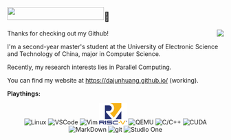 ## <img width="225" height="30" src="https://glitch-art.vercel.app/api/simple?word=Hi,%20I'm%20Dajun%20Huang&font=VT323" />👋

<picture>
  <source
    srcset="https://github-readme-stats-one-bice.vercel.app/api?username=dajunHuang&show_icons=true&icon_color=0366d6&bg_color=ffffff&hide_title=true&hide_border=true&theme=github_dark&include_all_commits=true&count_private=true&role=OWNER,ORGANIZATION_MEMBER,COLLABORATOR&exclude_repo=ijkplayer,flv.js,DanmakuFlameMaster,ailab,MagicaSakura,boxing,overlord,gengine,discovery,GoogleTranslate,Weibo-Picture-Store"
    media="(prefers-color-scheme: dark)" />
  <source
    srcset="https://github-readme-stats-one-bice.vercel.app/api?username=dajunHuang&show_icons=true&icon_color=0366d6&bg_color=ffffff&hide_title=true&hide_border=true&include_all_commits=true&count_private=true&role=OWNER,ORGANIZATION_MEMBER,COLLABORATOR&exclude_repo=ijkplayer,flv.js,DanmakuFlameMaster,ailab,MagicaSakura,boxing,overlord,gengine,discovery,GoogleTranslate,Weibo-Picture-Store"
    media="(prefers-color-scheme: light), (prefers-color-scheme: no-preference)" />
  <img src="https://github-readme-stats-one-bice.vercel.app/api?username=dajunHuang&show_icons=true&icon_color=0366d6&bg_color=ffffff&hide_title=true&hide_border=true&include_all_commits=true&count_private=true&role=OWNER,ORGANIZATION_MEMBER,COLLABORATOR&exclude_repo=ijkplayer,flv.js,DanmakuFlameMaster,ailab,MagicaSakura,boxing,overlord,gengine,discovery,GoogleTranslate,Weibo-Picture-Store"
    align="right" />
</picture>

Thanks for checking out my Github! 

I'm a second-year master's student at the University of
Electronic Science and Technology of China, major in Computer Science.

Recently, my research interests lies in Parallel Computing.

You can find my website at https://dajunhuang.github.io/ (working).

**Playthings:**

<div align="center">
<img height="50" src="https://www.kernel.org/theme/images/logos/tux.png" alt="Linux" title="Linux">
<img height="50" src="https://code.visualstudio.com/assets/images/code-stable.png" alt="VSCode" title="VSCode">
<img height="50" src="https://www.vim.org/images/vimlogo.svg" alt="Vim" title="Vim">
<img height="50" src="Tall_2.png" alt="RISC-V" title="RISC-V">
<img height="50" src="https://www.qemu.org/docs/master/_static/qemu_128x128.png" alt="QEMU" title="QEMU">
<img height="50" src="https://isocpp.org/assets/images/cpp_logo.png" alt="C/C++" title="C/C++">
<img height="50" src="https://upload.wikimedia.org/wikipedia/en/thumb/b/b9/Nvidia_CUDA_Logo.jpg/330px-Nvidia_CUDA_Logo.jpg" alt="CUDA" title="CUDA">
<img height="40" src="https://upload.wikimedia.org/wikipedia/commons/thumb/4/48/Markdown-mark.svg/263px-Markdown-mark.svg.png" alt="MarkDown" title="MarkDown">
<img height="40" src="https://git-scm.com/images/logo@2x.png" alt="git" title="git">
<img height="50" src="https://upload.wikimedia.org/wikipedia/en/5/50/PreSonus_Studio_One_Logo.png" alt="Studio One" title="Studio One">
</div>

<!--
**dajunHuang/dajunHuang** is a ✨ _special_ ✨ repository because its `README.md` (this file) appears on your GitHub profile.

Here are some ideas to get you started:

- 🔭 I’m currently working on ...
- 🌱 I’m currently learning ...
- 👯 I’m looking to collaborate on ...
- 🤔 I’m looking for help with ...
- 💬 Ask me about ...
- 📫 How to reach me: ...
- 😄 Pronouns: ...
- ⚡ Fun fact: ...
-->
